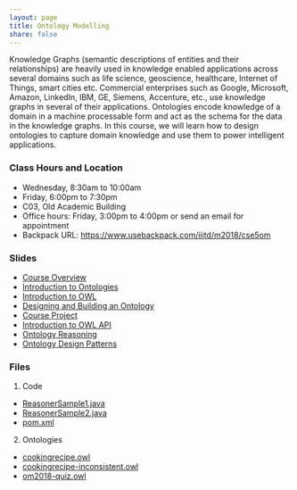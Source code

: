```yaml
---
layout: page
title: Ontology Modelling
share: false
---
```


Knowledge Graphs (semantic descriptions of entities and their relationships) are heavily used in knowledge enabled applications across several domains such as life science, geoscience, healthcare, Internet of Things, smart cities etc. Commercial enterprises such as Google, Microsoft, Amazon, LinkedIn, IBM, GE, Siemens, Accenture, etc., use knowledge graphs in several of their applications. Ontologies encode knowledge of a domain in a machine processable form and act as the schema for the data in the knowledge graphs. In this course, we will learn how to design ontologies to capture domain knowledge and use them to power intelligent applications. 


### Class Hours and Location   

  * Wednesday, 8:30am to 10:00am   
  * Friday, 6:00pm to 7:30pm    
  * C03, Old Academic Building   
  * Office hours: Friday, 3:00pm to 4:00pm or send an email for appointment   
  * Backpack URL: <a href="https://www.usebackpack.com/iiitd/m2018/cse5om" target="_blank">https://www.usebackpack.com/iiitd/m2018/cse5om</a>      
  

### Slides

  * <a href="course-overview.html" target="_blank">Course Overview</a>        
  * <a href="intro-ontology.html" target="_blank">Introduction to Ontologies</a>   
  * <a href="intro-owl.html" target="_blank">Introduction to OWL</a>   
  * <a href="design-build-ontology.html" target="_blank">Designing and Building an Ontology</a>          
  * <a href="course-project.html" target="_blank">Course Project</a>     
  * <a href="intro-owl-api.html" target="_blank">Introduction to OWL API</a>     
  * <a href="ontology-reasoning.html" target="_blank">Ontology Reasoning</a>     
  * <a href="odps.html" target="_blank">Ontology Design Patterns</a>     

  
### Files    

  1. Code     
   - <a href="code/ReasonerSample1.java" target="_blank">ReasonerSample1.java</a>    
   - <a href="code/ReasonerSample2.java" target="_blank">ReasonerSample2.java</a>     
   - <a href="code/pom.xml" target="_blank">pom.xml</a>   
	
  2. Ontologies     
   * <a href="in-class-ontology/cookingrecipe.owl" target="_blank">cookingrecipe.owl</a>         
   * <a href="in-class-ontology/cookingrecipe-inconsistent.owl" target="_blank">cookingrecipe-inconsistent.owl</a>    
   * <a href="in-class-ontology/om2018-quiz.owl" target="_blank">om2018-quiz.owl</a>    

	

  

	